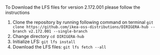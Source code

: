 To Download the LFS files for version 2.172.001 please follow the instructions

1. Clone the repository by running following command on terminal `git clone https://github.com/ikea-oss-distributions/DIRIGERA-hub --branch v2.172.001 --single-branch`
4. Change directory `cd DIRIGERA-hub`
5. Initialize LFS: `git lfs install`
6. Download the LFS files: `git lfs fetch --all`
